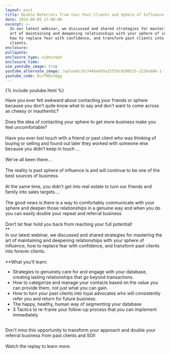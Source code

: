 ```yaml
---
layout: post
title: Double Referrals from Your Past Clients and Sphere of Influence
date: 2024-06-05 17:00:00
excerpt: >-
  In our latest webinar, we discussed and shared strategies for mastering the
  art of maintaining and deepening relationships with your sphere of influence,
  how to replace fear with confidence, and transform past clients into forever
  clients.
enclosure:
pullquote:
enclosure_type: video/mp4
enclosure_time:
use_youtube_image: true
youtube_alternate_image: /uploads/b1744be693a25f5dc9200515-1220x606-1-1.jpg
youtube_code: DcvTKDvnQgg
---
```

{% include youtube.html %}

Have you ever felt awkward about contacting your friends or sphere because you don’t quite know what to say and don’t want to come across as cheesy or inauthentic?<br><br>Does the idea of contacting your sphere to get more business make you feel uncomfortable?<br><br>Have you ever lost touch with a friend or past client who was thinking of buying or selling and found out later they worked with someone else because you didn’t keep in touch …<br><br>We’ve all been there…<br><br>The reality is past sphere of influence is and will continue to be one of the best sources of business.<br><br>At the same time, you didn’t get into real estate to turn our friends and family into sales targets….<br><br>The good news is there is a way to comfortably communicate with your sphere and deepen those relationships in a genuine way and when you do you can easily double your repeat and referral business<br><br>Don’t let fear hold you back from reaching your full potential!<br>**<br>In our latest webinar, we discussed and shared strategies for mastering the art of maintaining and deepening relationships with your sphere of influence, how to replace fear with confidence, and transform past clients into forever clients.<br><br>**What you'll learn:

* Strategies to genuinely care for and engage with your database, creating lasting relationships that go beyond transactions.
* How to categorize and manage your contacts based on the value you can provide them, not just what you can gain.
* How to turn your past clients into loyal advocates who will consistently refer you and return for future business.
* The happy, healthy, human way of segmenting your database
* 3 Tactics to re-frame your follow-up process that you can implement immediately

<br>Don't miss this opportunity to transform your approach and double your referral business from past clients and SOI!<br><br>Watch the replay to learn more.